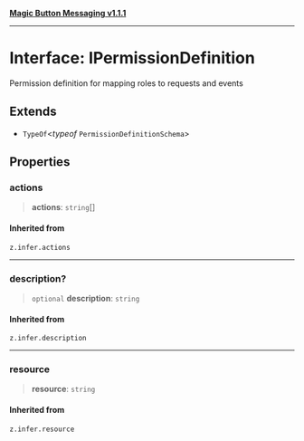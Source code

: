 [**Magic Button Messaging v1.1.1**](../README.md)

***

# Interface: IPermissionDefinition

Permission definition for mapping roles to requests and events

## Extends

- `TypeOf`\<*typeof* `PermissionDefinitionSchema`\>

## Properties

### actions

> **actions**: `string`[]

#### Inherited from

`z.infer.actions`

***

### description?

> `optional` **description**: `string`

#### Inherited from

`z.infer.description`

***

### resource

> **resource**: `string`

#### Inherited from

`z.infer.resource`
